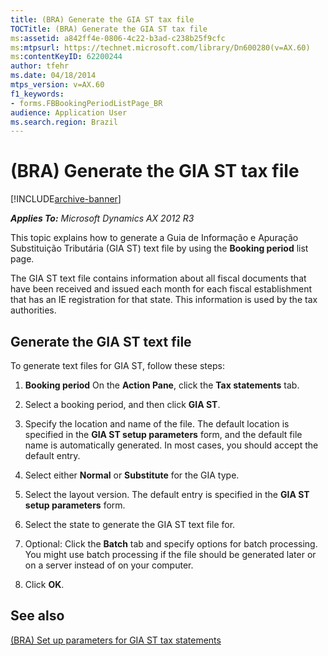 ```yaml
---
title: (BRA) Generate the GIA ST tax file
TOCTitle: (BRA) Generate the GIA ST tax file
ms:assetid: a842ff4e-0806-4c22-b3ad-c238b25f9cfc
ms:mtpsurl: https://technet.microsoft.com/library/Dn600280(v=AX.60)
ms:contentKeyID: 62200244
author: tfehr
ms.date: 04/18/2014
mtps_version: v=AX.60
f1_keywords:
- forms.FBBookingPeriodListPage_BR
audience: Application User
ms.search.region: Brazil
---
```


# (BRA) Generate the GIA ST tax file 


[!INCLUDE[archive-banner](includes/archive-banner.md)]


_**Applies To:** Microsoft Dynamics AX 2012 R3_

This topic explains how to generate a Guia de Informação e Apuração Substituição Tributária (GIA ST) text file by using the **Booking period** list page.

The GIA ST text file contains information about all fiscal documents that have been received and issued each month for each fiscal establishment that has an IE registration for that state. This information is used by the tax authorities.

## Generate the GIA ST text file

To generate text files for GIA ST, follow these steps:

1.  **Booking period** On the **Action Pane**, click the **Tax statements** tab.

2.  Select a booking period, and then click **GIA ST**.

3.  Specify the location and name of the file. The default location is specified in the **GIA ST setup parameters** form, and the default file name is automatically generated. In most cases, you should accept the default entry.

4.  Select either **Normal** or **Substitute** for the GIA type.

5.  Select the layout version. The default entry is specified in the **GIA ST setup parameters** form.

6.  Select the state to generate the GIA ST text file for.

7.  Optional: Click the **Batch** tab and specify options for batch processing. You might use batch processing if the file should be generated later or on a server instead of on your computer.

8.  Click **OK**.

## See also

[(BRA) Set up parameters for GIA ST tax statements](bra-set-up-parameters-for-gia-st-tax-statements.md)

  


